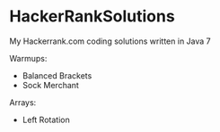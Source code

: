 # HackerRankSolutions
My Hackerrank.com coding solutions written in Java 7

Warmups:

- Balanced Brackets
- Sock Merchant


Arrays:

- Left Rotation